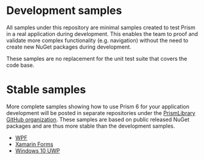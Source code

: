 # Development samples

All samples under this repository are minimal samples created to test Prism in a real application during development. This enables the team to proof and validate more complex functionality (e.g. navigation) without the need to create new NuGet packages during development.

These samples are no replacement for the unit test suite that covers the code base.

# Stable samples

More complete samples showing how to use Prism 6 for your application development will be posted in separate repositories under the [PrismLibrary GitHub organization](https://github.com/PrismLibrary). These samples are based on public released NuGet packages and are thus more stable than the development samples.

* [WPF](https://github.com/PrismLibrary/Prism-Samples-Wpf)
* [Xamarin Forms](https://github.com/PrismLibrary/Prism-Samples-Forms)
* [Windows 10 UWP](https://github.com/PrismLibrary/Prism-Samples-Windows)


